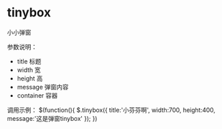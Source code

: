 # tinybox
小小弹窗

参数说明：
 * title 标题
 * width 宽
 * height 高
 * message 弹窗内容
 * container 容器
 
调用示例：
$(function(){
	$.tinybox({
		title:'小芬芬啊',
		width:700,
		height:400,
		message:'这是弹窗tinybox'
	});
})